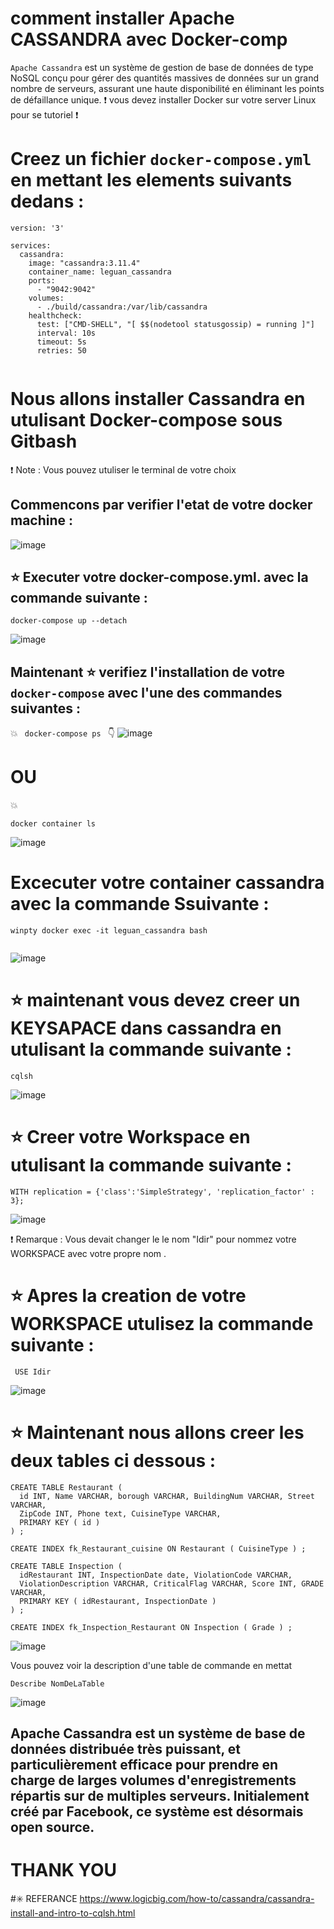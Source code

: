 
# comment installer Apache CASSANDRA avec Docker-comp 

``` Apache Cassandra ``` est un système de gestion de base de données de type NoSQL conçu pour gérer des quantités massives de données sur un grand nombre de serveurs, assurant une haute disponibilité en éliminant les points de défaillance unique.
:exclamation: vous devez installer Docker sur votre server Linux pour se tutoriel :exclamation:

# Creez un fichier ``` docker-compose.yml ```  en mettant les elements suivants dedans : 

```
version: '3'

services:
  cassandra:
    image: "cassandra:3.11.4"
    container_name: leguan_cassandra
    ports:
      - "9042:9042"
    volumes:
      - ./build/cassandra:/var/lib/cassandra
    healthcheck:
      test: ["CMD-SHELL", "[ $$(nodetool statusgossip) = running ]"]
      interval: 10s
      timeout: 5s
      retries: 50
      
```
      
# Nous allons installer Cassandra en utulisant Docker-compose sous Gitbash 
:exclamation: Note : Vous pouvez utuliser le terminal de votre choix

## Commencons par verifier l'etat de votre docker machine :
![image](https://user-images.githubusercontent.com/54910261/114986493-11f22e80-9e62-11eb-876f-40716823adaa.png)


 ## :star: Executer votre docker-compose.yml. avec la commande suivante :
```
docker-compose up --detach
```
![image](https://user-images.githubusercontent.com/54910261/114987202-e3c11e80-9e62-11eb-8176-44fed1075046.png)


## Maintenant :star:  verifiez  l'installation de votre ``` docker-compose ``` avec l'une des commandes suivantes : 

:boom: ```  docker-compose ps  ``` :point_down: 
![image](https://user-images.githubusercontent.com/54910261/114987607-5af6b280-9e63-11eb-9655-7e0ba7f5b12b.png)
                         
  # OU
                   
:boom: 
```  
docker container ls 
```

![image](https://user-images.githubusercontent.com/54910261/114987973-cb053880-9e63-11eb-9991-c7304ab1bc23.png)

 # Excecuter votre container cassandra avec la commande Ssuivante :

 ```
 winpty docker exec -it leguan_cassandra bash
  
 ```
![image](https://user-images.githubusercontent.com/54910261/114988401-4cf56180-9e64-11eb-92be-89b87f566c62.png)

# :star: maintenant  vous devez creer un KEYSAPACE dans cassandra en utulisant la commande suivante : 

 ```
 cqlsh

 ```
 ![image](https://user-images.githubusercontent.com/54910261/114988920-e0c72d80-9e64-11eb-9930-9fe799e92663.png)
 
 # :star: Creer votre Workspace en utulisant la commande suivante :
 ``` CREATE KEYSPACE Idir
WITH replication = {'class':'SimpleStrategy', 'replication_factor' : 3};
 ```

![image](https://user-images.githubusercontent.com/54910261/114989415-65b24700-9e65-11eb-8955-56b60dc90030.png)

:exclamation: Remarque : Vous devait changer le le nom "Idir" pour nommez votre WORKSPACE avec votre propre nom .

# :star: Apres la creation de votre WORKSPACE utulisez la commande suivante :

 ```
  USE Idir
   ```
   ![image](https://user-images.githubusercontent.com/54910261/114990584-a8c0ea00-9e66-11eb-9acb-ac34e05ec5e9.png)


# :star: Maintenant nous allons creer les deux tables ci dessous : 
 ```
 CREATE TABLE Restaurant (
   id INT, Name VARCHAR, borough VARCHAR, BuildingNum VARCHAR, Street VARCHAR,
   ZipCode INT, Phone text, CuisineType VARCHAR,
   PRIMARY KEY ( id )
 ) ;

 CREATE INDEX fk_Restaurant_cuisine ON Restaurant ( CuisineType ) ;

 CREATE TABLE Inspection (
   idRestaurant INT, InspectionDate date, ViolationCode VARCHAR,
   ViolationDescription VARCHAR, CriticalFlag VARCHAR, Score INT, GRADE VARCHAR,
   PRIMARY KEY ( idRestaurant, InspectionDate )
 ) ;

CREATE INDEX fk_Inspection_Restaurant ON Inspection ( Grade ) ;
 ```
 ![image](https://user-images.githubusercontent.com/54910261/114991061-2f75c700-9e67-11eb-83f7-5964fc2e3a0d.png)

Vous pouvez voir la description d'une table de commande en mettat 

```
Describe NomDeLaTable
```
![image](https://user-images.githubusercontent.com/54910261/114991123-40bed380-9e67-11eb-9d88-ed804dd515b3.png)

## Apache Cassandra est un système de base de données distribuée très puissant, et particulièrement efficace pour prendre en charge de larges volumes d'enregistrements répartis sur de multiples serveurs. Initialement créé par Facebook, ce système est désormais open source.

# THANK YOU
#:eight_spoked_asterisk:  REFERANCE
https://www.logicbig.com/how-to/cassandra/cassandra-install-and-intro-to-cqlsh.html

 

